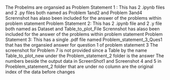 The Probelms are organsied as 
Problem Statement 1 : 
This has 2 .ipynb files and 2 .py files both named as Problem 1and2  and Problem 3and4
Scrennshot has alaso been included for the answer of the problems within problem statement
Problem Statement 2:
This has 2 .ipynb file and 2 .y file both named as Dataset and Table_to_plot_File
Scrennshot has alaso been included for the answer of the problems within problem statement
Problem Statement 3:
This has a single .pdf file named Problem_statement_3_Ques1 that has the organsied answer for question 1
of problem statement 3
The screenshot for Problem 7 is not provided since a Table by the name Table_to_plot_new under the Problem_statement_2 folder
is the answer 
The numbers beside the output data in ScreenShot1 and Screenshot 4 and 5 in Proeblem_statement_2 folder that are under no column 
are the original index of the data before changes 
